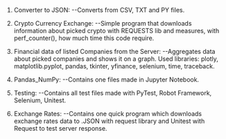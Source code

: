 1. Converter to JSON:
  --Converts from CSV, TXT and PY files.


2. Crypto Currency Exchange:
  --Simple program that downloads information about picked crypto with REQUESTS lib and measures,
  with perf_counter(), how much time this code require.


3. Financial data of listed Companies from the Server:
  --Aggregates data about picked companies and shows it on a graph.
  Used libraries:
  plotly, matplotlib.pyplot, pandas, tkinter, yfinance, selenium, time, traceback.


5. Pandas_NumPy:
  --Contains one files made in Jupyter Notebook.


6. Testing:
  --Contains all test files made with PyTest, Robot Framework, Selenium, Unitest.


7. Exchange Rates:
  --Contains one quick program which downloads exchange rates data to .JSON with request library and
  Unitest with Request to test server response.
